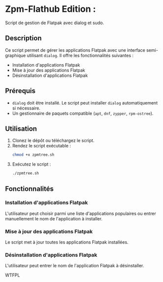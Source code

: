# Zpm-Flathub Edition : 

Script de gestion de Flatpak avec dialog et sudo.

## Description

Ce script permet de gérer les applications Flatpak avec une interface semi-graphique utilisant `dialog`. Il offre les fonctionnalités suivantes :
- Installation d'applications Flatpak
- Mise à jour des applications Flatpak
- Désinstallation d'applications Flatpak

## Prérequis

- `dialog` doit être installé. Le script peut installer `dialog` automatiquement si nécessaire.
- Un gestionnaire de paquets compatible (`apt`, `dnf`, `zypper`, `rpm-ostree`).

## Utilisation

1. Clonez le dépôt ou téléchargez le script.
2. Rendez le script exécutable :
   ```bash
   chmod +x zpmtree.sh
   ```
3. Exécutez le script :
   ```bash
   ./zpmtree.sh
   ```

## Fonctionnalités

### Installation d'applications Flatpak

L'utilisateur peut choisir parmi une liste d'applications populaires ou entrer manuellement le nom de l'application à installer.

### Mise à jour des applications Flatpak

Le script met à jour toutes les applications Flatpak installées.

### Désinstallation d'applications Flatpak

L'utilisateur peut entrer le nom de l'application Flatpak à désinstaller.


<a href="http://www.wtfpl.net/"><img
       src="http://www.wtfpl.net/wp-content/uploads/2012/12/wtfpl-badge-4.png"
       width="80" height="15" alt="WTFPL" /></a>

